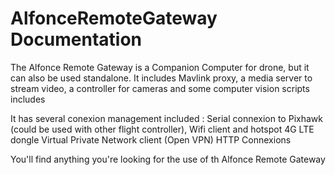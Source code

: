 # AlfonceRemoteGateway Documentation

The Alfonce Remote Gateway is a Companion Computer for drone, but it can also be used standalone.
It includes Mavlink proxy, a media server to stream video, a controller for cameras and some computer vision scripts includes

It has several conexion management included :
Serial connexion to Pixhawk (could be used with other flight controller), 
Wifi client and hotspot
4G LTE dongle
Virtual Private Network client (Open VPN)
HTTP Connexions

You'll find anything you're looking for the use of th Alfonce Remote Gateway
